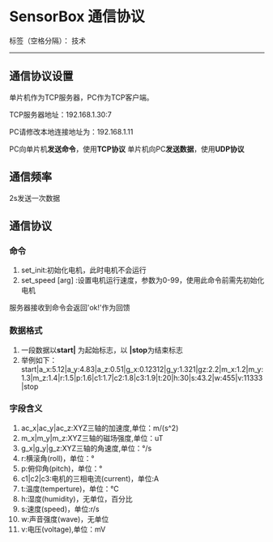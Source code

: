 ﻿# SensorBox 通信协议

标签（空格分隔）： 技术

---
## 通信协议设置
单片机作为TCP服务器，PC作为TCP客户端。

TCP服务器地址：192.168.1.30:7

PC请修改本地连接地址为：192.168.1.11

PC向单片机**发送命令**，使用**TCP协议**
单片机向PC**发送数据**，使用**UDP协议**

## 通信频率
2s发送一次数据

## 通信协议
### 命令
1. set_init:初始化电机，此时电机不会运行
2. set_speed [arg] :设置电机运行速度，参数为0-99，使用此命令前需先初始化电机

服务器接收到命令会返回'ok!'作为回馈

### 数据格式

1. 一段数据以**start|** 为起始标志，以  **|stop**为结束标志
2. 举例如下：
start|a_x:5.12|a_y:4.83|a_z:0.51|g_x:0.12312|g_y:1.321|gz:2.2|m_x:1.2|m_y:1.3|m_z:1.4|r:1.5|p:1.6|c1:1.7|c2:1.8|c3:1.9|t:20|h:30|s:43.2|w:455|v:11333|stop

### 字段含义
1. ac_x|ac_y|ac_z:XYZ三轴的加速度,单位：m/(s^2)
2. m_x|m_y|m_z:XYZ三轴的磁场强度,单位：uT
3. g_x|g_y|g_z:XYZ三轴的角速度,单位：°/s
4. r:横滚角(roll)，单位：°
5. p:俯仰角(pitch)，单位：°
6. c1|c2|c3:电机的三相电流(current)，单位:A
7. t:温度(temperture)，单位：℃
8. h:湿度(humidity)，无单位，百分比
9. s:速度(speed)，单位:r/s
10. w:声音强度(wave)，无单位
11. v:电压(voltage),单位：mV










